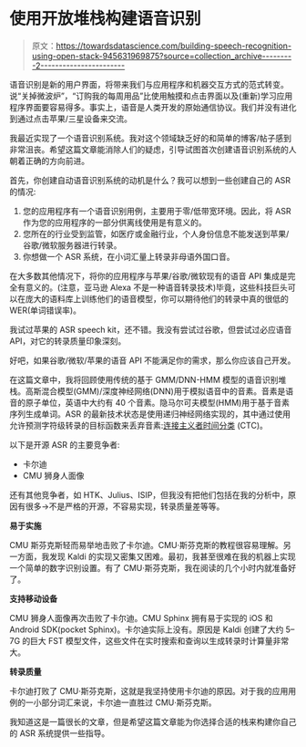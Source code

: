 # 使用开放堆栈构建语音识别

> 原文：<https://towardsdatascience.com/building-speech-recognition-using-open-stack-945631969875?source=collection_archive---------2----------------------->

语音识别是新的用户界面，将带来我们与应用程序和机器交互方式的范式转变。说“关掉微波炉”，“订购我的每周用品”比使用触摸和点击界面以及(重新)学习应用程序界面要容易得多。事实上，语音是人类开发的原始通信协议。我们并没有进化到通过点击苹果/三星设备来交流。

我最近实现了一个语音识别系统。我对这个领域缺乏好的和简单的博客/帖子感到非常沮丧。希望这篇文章能消除人们的疑虑，引导试图首次创建语音识别系统的人朝着正确的方向前进。

首先，你创建自动语音识别系统的动机是什么？我可以想到一些创建自己的 ASR 的情况:

1.  您的应用程序有一个语音识别用例，主要用于零/低带宽环境。因此，将 ASR 作为您的应用程序的一部分供离线使用是有意义的。
2.  您所在的行业受到监管，如医疗或金融行业，个人身份信息不能发送到苹果/谷歌/微软服务器进行转录。
3.  你想做一个 ASR 系统，在小词汇量上转录非母语外国口音。

在大多数其他情况下，将你的应用程序与苹果/谷歌/微软现有的语音 API 集成是完全有意义的。(注意，亚马逊 Alexa 不是一种语音转录技术)毕竟，这些科技巨头可以在庞大的语料库上训练他们的语音模型，你可以期待他们的转录中真的很低的 WER(单词错误率)。

我试过苹果的 ASR speech kit，还不错。我没有尝试过谷歌，但尝试过必应语音 API，对它的转录质量印象深刻。

好吧，如果谷歌/微软/苹果的语音 API 不能满足你的需求，那么你应该自己开发。

在这篇文章中，我将回顾使用传统的基于 GMM/DNN-HMM 模型的语音识别堆栈。高斯混合模型(GMM)/深度神经网络(DNN)用于模拟语音中的音素。音素是语音的原子单位，英语中大约有 40 个音素。隐马尔可夫模型(HMM)用于基于音素序列生成单词。ASR 的最新技术状态是使用递归神经网络实现的，其中通过使用允许预测字符级转录的目标函数来丢弃音素:[连接主义者时间分类](http://www.cs.toronto.edu/~graves/icml_2006.pdf) (CTC)。

以下是开源 ASR 的主要竞争者:

*   卡尔迪
*   CMU 狮身人面像

还有其他竞争者，如 HTK、Julius、ISIP，但我没有把他们包括在我的分析中，原因有很多->不是严格的开源，不容易实现，转录质量差等等。

**易于实施**

CMU 斯芬克斯轻而易举地击败了卡尔迪。CMU·斯芬克斯的教程很容易理解。另一方面，我发现 Kaldi 的实现又密集又困难。最初，我甚至很难在我的机器上实现一个简单的数字识别设置。有了 CMU·斯芬克斯，我在阅读的几个小时内就准备好了。

**支持移动设备**

CMU 狮身人面像再次击败了卡尔迪。CMU Sphinx 拥有易于实现的 iOS 和 Android SDK(pocket Sphinx)。卡尔迪实际上没有。原因是 Kaldi 创建了大约 5–7G 的巨大 FST 模型文件，这些文件在实时搜索和查询以生成转录时计算量非常大。

**转录质量**

卡尔迪打败了 CMU·斯芬克斯，这就是我坚持使用卡尔迪的原因。对于我的应用用例的一小部分词汇来说，卡尔迪一直胜过 CMU·斯芬克斯。

我知道这是一篇很长的文章，但是希望这篇文章能为你选择合适的栈来构建你自己的 ASR 系统提供一些指导。